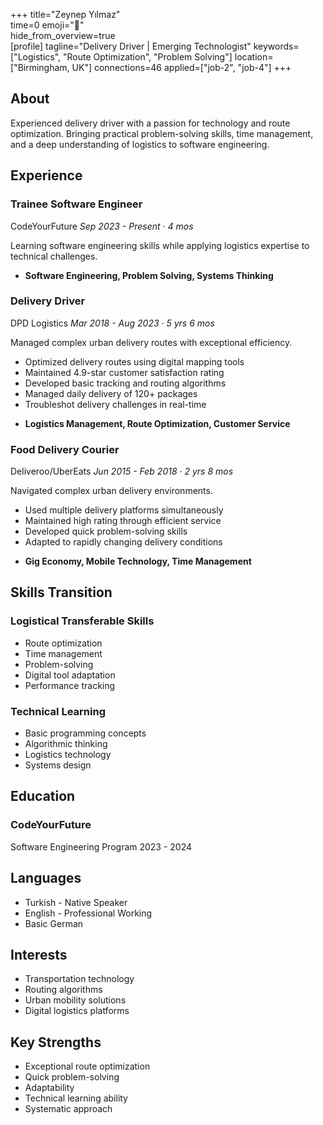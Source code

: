 +++ 
title="Zeynep Yılmaz"  
time=0 
emoji="👤"  
hide_from_overview=true  
[profile] 
tagline="Delivery Driver | Emerging Technologist" 
keywords=["Logistics", "Route Optimization", "Problem Solving"] 
location=["Birmingham, UK"] 
connections=46 
applied=["job-2", "job-4"] 
+++

## About

Experienced delivery driver with a passion for technology and route optimization. Bringing practical problem-solving skills, time management, and a deep understanding of logistics to software engineering.

## Experience

### Trainee Software Engineer

CodeYourFuture
_Sep 2023 - Present · 4 mos_

Learning software engineering skills while applying logistics expertise to technical challenges.

- **Software Engineering, Problem Solving, Systems Thinking**

### Delivery Driver

DPD Logistics
_Mar 2018 - Aug 2023 · 5 yrs 6 mos_

Managed complex urban delivery routes with exceptional efficiency.

- Optimized delivery routes using digital mapping tools
- Maintained 4.9-star customer satisfaction rating
- Developed basic tracking and routing algorithms
- Managed daily delivery of 120+ packages
- Troubleshot delivery challenges in real-time

* **Logistics Management, Route Optimization, Customer Service**

### Food Delivery Courier

Deliveroo/UberEats
_Jun 2015 - Feb 2018 · 2 yrs 8 mos_

Navigated complex urban delivery environments.

- Used multiple delivery platforms simultaneously
- Maintained high rating through efficient service
- Developed quick problem-solving skills
- Adapted to rapidly changing delivery conditions

* **Gig Economy, Mobile Technology, Time Management**

## Skills Transition

### Logistical Transferable Skills

- Route optimization
- Time management
- Problem-solving
- Digital tool adaptation
- Performance tracking

### Technical Learning

- Basic programming concepts
- Algorithmic thinking
- Logistics technology
- Systems design

## Education

### CodeYourFuture

Software Engineering Program
2023 - 2024

## Languages

- Turkish - Native Speaker
- English - Professional Working
- Basic German

## Interests

- Transportation technology
- Routing algorithms
- Urban mobility solutions
- Digital logistics platforms

## Key Strengths

- Exceptional route optimization
- Quick problem-solving
- Adaptability
- Technical learning ability
- Systematic approach
